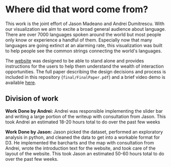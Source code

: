 # Where did that word come from?

This work is the joint effort of Jason Madeano and Andrei Dumitrescu. With our visualization we aim to excite a broad general audience about language. There are over 7000 languages spoken around the world but most people only know or experience a handful of them. Especially now that many languages are going extinct at an alarming rate, this visualization was built to help people see the common strings connecting the world's languages.

The [website](https://6859-sp21.github.io/final-project-loanwords-around-the-world/index.html) was designed to be able to stand alone and provides instructions for the users to help them understand the wealth of interaction opportunities. The full paper describing the design decisions and process is included in this repository (`final/FinalPaper.pdf`) and a brief video demo is available [here](https://www.dropbox.com/s/1ihkwudneazuwy1/6859-1min-demo.mp4?dl=0).

## Division of work
__Work Done by Andrei:__ Andrei was responsible implementing the slider bar and writing a large portion of the writeup with consultation from Jason. This took Andrei an estimated 18-20 hours total to do over the past few weeks

__Work Done by Jason:__ Jason picked the dataset, performed an exploratory analysis in python, and cleaned the data to get into a workable format for D3. He implemented the barcharts and the map with consultation from Andrei, wrote the introduction text for the website, and took care of the layout of the website. This took Jason an estimated 50-60 hours total to do over the past few weeks.
